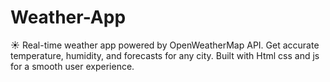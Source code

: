 # Weather-App
☀️ Real-time weather app powered by OpenWeatherMap API. Get accurate temperature, humidity, and forecasts for any city. Built with Html css and js  for a smooth user experience.
